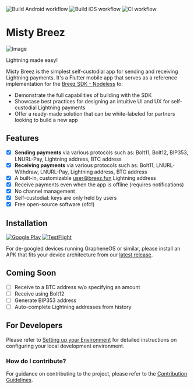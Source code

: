 ![Build Android workflow](https://github.com/breez/misty-breez/actions/workflows/build-android.yml/badge.svg)
![Build iOS workflow](https://github.com/breez/misty-breez/actions/workflows/build-ios.yml/badge.svg)
![CI workflow](https://github.com/breez/misty-breez/actions/workflows/CI.yml/badge.svg)

# Misty Breez

![Image](https://github.com/user-attachments/assets/e1b818c0-075b-4f2c-a71f-4b7970e5cd3c)

Lightning made easy!

Misty Breez is the simplest self-custodial app for sending and receiving Lightning payments. It's a Flutter mobile app that serves as a reference implementation for the [Breez SDK - Nodeless](https://sdk-doc-liquid.breez.technology/) to:
* Demonstrate the full capabilities of building with the SDK
* Showcase best practices for designing an intuitive UI and UX for self-custodial Lightning payments
* Offer a ready-made solution that can be white-labeled for partners looking to build a new app

## Features

- [x] **Sending payments** via various protocols such as: Bolt11, Bolt12, BIP353, LNURL-Pay, Lightning address, BTC address
- [x] **Receiving payments** via various protocols such as: Bolt11, LNURL-Withdraw, LNURL-Pay, Lightning address, BTC address
- [x] A built-in, customizable user@breez.fun Lightning address
- [x] Receive payments even when the app is offline (requires notifications)
- [x] No channel management 
- [x] Self-custodial: keys are only held by users
- [x] Free open-source software (ofc!)

## Installation 

[![Google Play](.github/assets/images/google-play.svg)](https://play.google.com/store/apps/details?id=com.breez.misty)   [![TestFlight](.github/assets/images/app-store.svg)](https://testflight.apple.com/join/nEegHvBX) 

For de-googled devices running GrapheneOS or similar, please install an APK that fits your device architecture from our [latest release](https://github.com/breez/misty-breez/releases).

## Coming Soon
- [ ] Receive to a BTC address w/o specifying an amount
- [ ] Receive using Bolt12
- [ ] Generate BIP353 address
- [ ] Auto-complete Lightning addresses from history 

## For Developers

Please refer to [Setting up your Environment](.github/docs/DEVENV_SETUP.md) for detailed instructions on configuring your local development environment.

### How do I contribute?

For guidance on contributing to the project, please refer to the [Contribution Guidelines](.github/docs/CONTRIBUTING.md).
